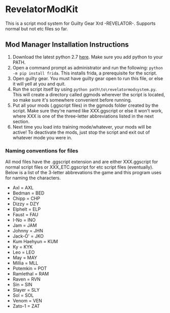 # RevelatorModKit
This is a script mod system for Guilty Gear Xrd -REVELATOR-.  Supports normal but not etc files so far.

## Mod Manager Installation Instructions
1. Download the latest python 2.7 [here](https://www.python.org/downloads/release/python-2713/).  Make sure you add python to your PATH.
2. Open a command prompt as administrator and run the following: ```python -m pip install frida```.  This installs frida, a prerequisite for the script.
3. Open guilty gear.  You must have guilty gear open to run this file, or else it will yell at you and quit.
4. Run the script itself by using ```python path\to\revelatormodsystem.py```.  This will create a directory called ggmods wherever the script is located, so make sure it's somewhere convenient before running.
5. Put all your mods (.ggscript files) in the ggmods folder created by the script.  Make sure they're named like XXX.ggscript or else it won't work, where XXX is one of the three-letter abbreviations listed in the next section.
6. Next time you load into training mode/whatever, your mods will be active!  To deactivate the mods, just stop the script and exit out of whatever mode you were in.      

### Naming conventions for files
All mod files have the .ggscript extension and are either XXX.ggscript for normal script files or XXX_ETC.ggscript for etc script files (eventually).  Below is a list of the 3-letter abbrevations the game and this program uses for naming the characters.

* Axl = AXL
* Bedman = BED
* Chipp = CHP
* Dizzy = DZY
* Elphelt = ELP
* Faust = FAU
* I-No = INO
* Jam = JAM
* Johnny = JHN
* Jack-O' = JKO
* Kum Haehyun = KUM
* Ky = KYK
* Leo = LEO
* May = MAY
* Millia = MLL
* Potemkin = POT
* Ramlethal = RAM
* Raven = RVN
* Sin = SIN
* Slayer = SLY
* Sol = SOL
* Venom = VEN
* Zato-1 = ZAT



